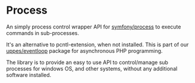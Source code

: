 Process
=====

An simply process control wrapper API for [symfony/process](https://github.com/symfony/process) to execute commands in sub-processes.

It's an alternative to pcntl-extension, when not installed. This is part of our [uppes/eventloop](https://github.com/uppes/eventloop) package for asynchronous PHP programming. 

The library is to provide an easy to use API to control/manage sub processes for windows OS, and other systems, without any additional software installed.
